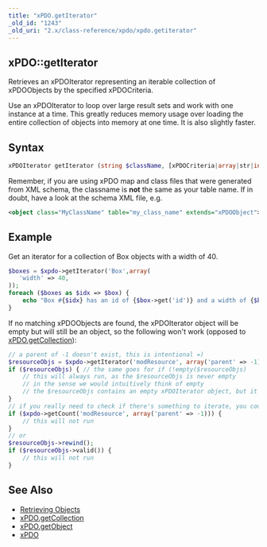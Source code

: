 ```yaml
---
title: "xPDO.getIterator"
_old_id: "1243"
_old_uri: "2.x/class-reference/xpdo/xpdo.getiterator"
---
```


## xPDO::getIterator

 Retrieves an xPDOIterator representing an iterable collection of xPDOObjects by the specified xPDOCriteria.

 Use an xPDOIterator to loop over large result sets and work with one instance at a time. This greatly reduces memory usage over loading the entire collection of objects into memory at one time. It is also slightly faster.

## Syntax

``` php
xPDOIterator getIterator (string $className, [xPDOCriteria|array|str|int $criteria = null], [bool|int $cacheFlag = true])
```

 Remember, if you are using xPDO map and class files that were generated from XML schema, the classname is **not** the same as your table name. If in doubt, have a look at the schema XML file, e.g.

``` xml
<object class="MyClassName" table="my_class_name" extends="xPDOObject">
```

## Example

 Get an iterator for a collection of Box objects with a width of 40.

``` php
$boxes = $xpdo->getIterator('Box',array(
   'width' => 40,
));
foreach ($boxes as $idx => $box) {
    echo "Box #{$idx} has an id of {$box->get('id')} and a width of {$box->get('width')}\n";
}
```

 If no matching xPDOObjects are found, the xPDOIterator object will be empty but will still be an object, so the following won't work (opposed to [xPDO.getCollection](extending-modx/xpdo/class-reference/xpdo/xpdo.getcollection "xPDO.getCollection")):

``` php
// a parent of -1 doesn't exist, this is intentional =)
$resourceObjs = $xpdo->getIterator('modResource', array('parent' => -1));
if ($resourceObjs) { // the same goes for if (!empty($resourceObjs)
    // this will always run, as the $resourceObjs is never empty
    // in the sense we would intuitively think of empty
    // the $resourceObjs contains an empty xPDOIterator object, but it's not an empty array!
}
// if you really need to check if there's something to iterate, you could do either:
if ($xpdo->getCount('modResource', array('parent' => -1))) {
    // this will not run
}
// or
$resourceObjs->rewind();
if ($resourceObjs->valid()) {
    // this will not run
}
```

## See Also

- [Retrieving Objects](extending-modx/xpdo/retrieving-objects "Retrieving Objects")
- [xPDO.getCollection](extending-modx/xpdo/class-reference/xpdo/xpdo.getcollection "xPDO.getCollection")
- [xPDO.getObject](extending-modx/xpdo/class-reference/xpdo/xpdo.getobject "xPDO.getObject")
- [xPDO](extending-modx/xpdo "xPDO")
